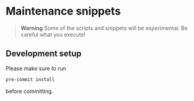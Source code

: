 # Maintenance snippets

> **Warning**
> Some of the scripts and snippets will be experimental. Be careful what you
> execute!

## Development setup

Please make sure to run

```bash
pre-commit install
```

before committing.
